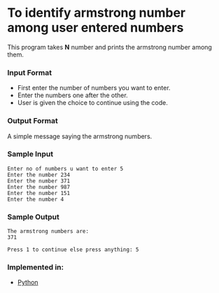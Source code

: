 # To identify armstrong number among user entered numbers

This program takes **N** number and prints the armstrong number among them.


### Input Format

- First enter the number of numbers you want to enter.
- Enter the numbers one after the other.
- User is given the choice to continue using the code.


### Output Format

A simple message saying the armstrong numbers.

### Sample Input

```
Enter no of numbers u want to enter 5
Enter the number 234
Enter the number 371
Enter the number 987
Enter the number 151
Enter the number 4

```

### Sample Output

```
The armstrong numbers are: 
371 

Press 1 to continue else press anything: 5
```

### Implemented in:

- [Python](armstrong_number.ipynb)
